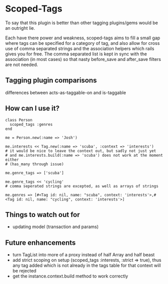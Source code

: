 Scoped-Tags
===========

To say that this plugin is better than other tagging plugins/gems would be an outright lie.

Each have there power and weakness, scoped-tags aims to fill a small gap where tags can be specified for a category of tag,
and also allow for cross use of comma separated strings and the association helpers which rails gives you for free.
The comma separated list is kept in sync with the association (in most cases) so that nasty before\_save and after\_save 
filters are not needed. 


Tagging plugin comparisons
--------------------------

differences between acts-as-taggable-on and is-taggable



How can I use it?
-----------------

    class Person
      scoped_tags :genres
    end

    me = Person.new(:name => 'Josh')

    me.interests << Tag.new(:name => 'scuba', :context => 'interests') 
    # it would be nice to leave the context out, but sadly not just yet
    # and me.interests.build(:name => 'scuba') does not work at the moment either 
    # (has_many through issue)

    me.genre_tags => ['scuba']

    me.genre_tags << 'cycling'
    # comma seperated strings are excepted, as well as arrays of strings

    me.genres => [#<Tag id: nil, name: "scuba", context: 'interests'>,#<Tag id: nil, name: "cycling", context: 'interests'>]
    


Things to watch out for
-----------------------

- updating model (transaction and params)



Future enhancements
-------------------

- turn TagList into more of a proxy instead of half Array and half beast
- add strict scoping on setup (scoped_tags :interests, :strict => true), thus any tag added which is not already in the tags table for that context will be rejected
- get the instance.context.build method to work correctly
